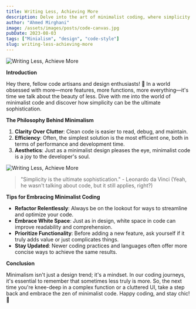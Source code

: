 ```yaml
---
title: Writing Less, Achieving More
description: Delve into the art of minimalist coding, where simplicity reigns supreme, leading to clearer, more efficient, and aesthetically pleasing code.
author: "Ahmed Mirghani"
image: /assets/images/posts/code-canvas.jpg
pubDate: 2023-08-03
tags: ["Minialism", "design", "code-style"]
slug: writing-less-achieving-more
---
```


![Writing Less, Achieve More](/assets/images/posts/workspace.jpg)

**Introduction**

Hey there, fellow code artisans and design enthusiasts! 🌿 In a world obsessed with more—more features, more functions, more everything—it's time we talk about the beauty of less. Dive with me into the world of minimalist code and discover how simplicity can be the ultimate sophistication.

**The Philosophy Behind Minimalism**

1. **Clarity Over Clutter**: Clean code is easier to read, debug, and maintain.
2. **Efficiency**: Often, the simplest solution is the most efficient one, both in terms of performance and development time.
3. **Aesthetics**: Just as a minimalist design pleases the eye, minimalist code is a joy to the developer's soul.

![Writing Less, Achieve More](/assets/images/posts/flowchart.jpg)

> "Simplicity is the ultimate sophistication." - Leonardo da Vinci (Yeah, he wasn't talking about code, but it still applies, right?)

**Tips for Embracing Minimalist Coding**

- **Refactor Relentlessly**: Always be on the lookout for ways to streamline and optimize your code.
- **Embrace White Space**: Just as in design, white space in code can improve readability and comprehension.
- **Prioritize Functionality**: Before adding a new feature, ask yourself if it truly adds value or just complicates things.
- **Stay Updated**: Newer coding practices and languages often offer more concise ways to achieve the same results.

**Conclusion**

Minimalism isn't just a design trend; it's a mindset. In our coding journeys, it's essential to remember that sometimes less truly is more. So, the next time you're knee-deep in a complex function or a cluttered UI, take a step back and embrace the zen of minimalist code. Happy coding, and stay chic! 🍃
